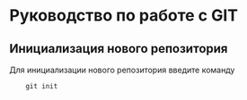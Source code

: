 # Руководство по работе с GIT

## Инициализация нового репозитория

Для инициализации нового репозитория введите команду

```
    git init
```
